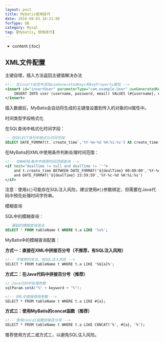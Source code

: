 ```yaml
---
layout: post
title: Mybatis使用技巧
date: 2016-08-03 16:21:00
forType: DB
category: Mysql
tag: [Mybatis, 使用技巧]
---
```


* content
{:toc}

XML文件配置
---
主键自增，插入方法返回主键值解决办法
```xml
<!-- 在insert标签中添加useGeneratedKeys和keyProperty属性 -->
<insert id="insertUser" parameterType="com.example.User" useGeneratedKeys="true" keyProperty="id">
    INSERT INTO user (username, password, email) VALUES (#{username}, #{password}, #{email})
</insert>
```

插入数据后，MyBatis会自动将生成的主键值设置到传入的对象的id属性中。

时间类型字段格式化

在SQL查询中格式化时间字段：
```sql
-- 在SELECT语句中格式化时间字段
SELECT DATE_FORMAT(t.`create_time`,'%Y-%m-%d %H:%i:%s') AS create_time FROM tableName t;
```

在MyBatis的XML中使用条件判断处理时间范围：
```xml
<!-- 在WHERE条件中使用时间范围查询 -->
<if test="dealTime != null and dealTime != ''">
    and t.create_time BETWEEN DATE_FORMAT('${dealTime} 00:00:00','%Y-%c-%d %H:%i:%s') 
    and DATE_FORMAT('${dealTime} 23:59:59','%Y-%c-%d %H:%i:%s')
</if>
```

注意：使用`${}`可能存在SQL注入风险，建议使用`#{}`参数绑定，但需要在Java代码中预先处理时间字符串。

模糊查询

SQL中的模糊查询：
```sql
-- 基础的模糊查询语法
SELECT * FROM tableName t WHERE t.a LIKE '%x%';
```

MyBatis中的模糊查询配置：

**方式一：直接在XML中拼接百分号（不推荐，有SQL注入风险）**
```xml
<!-- 不推荐的写法，有SQL注入风险 -->
SELECT * FROM tableName t WHERE t.a LIKE '%${a}%';
```

**方式二：在Java代码中拼接百分号（推荐）**
```java
// Java代码中处理参数
sqlParam.setA("%" + keyword + "%");
```
```xml
<!-- XML中直接使用参数 -->
SELECT * FROM tableName t WHERE t.a LIKE #{a};
```

**方式三：使用MyBatis的concat函数（推荐）**
```xml
<!-- 使用concat函数拼接百分号 -->
SELECT * FROM tableName t WHERE t.a LIKE CONCAT('%', #{a}, '%');
```

推荐使用方式二或方式三，以避免SQL注入风险。